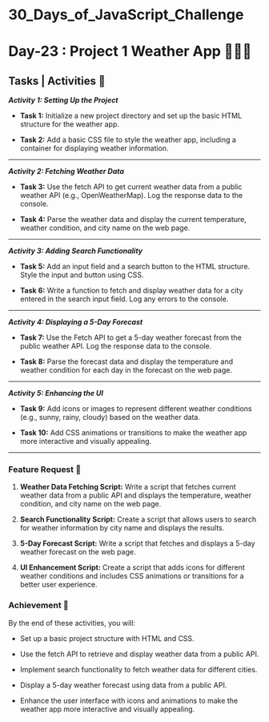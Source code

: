 # 30_Days_of_JavaScript_Challenge
# Day-23 : Project 1 Weather App 🍵👨‍💻

## Tasks | Activities 🎯

_**Activity 1: Setting Up the Project**_

- **Task 1:** Initialize a new project directory and set up the basic HTML structure for the weather app.

- **Task 2:** Add a basic CSS file to style the weather app, including a container for displaying weather information.

<hr/>

_**Activity 2: Fetching Weather Data**_

- **Task 3:** Use the fetch API to get current weather data from a public weather API (e.g., OpenWeatherMap). Log the response data to the console.

- **Task 4:** Parse the weather data and display the current temperature, weather condition, and city name on the web page.

<hr/>

_**Activity 3: Adding Search Functionality**_

- **Task 5:** Add an input field and a search button to the HTML structure. Style the input and button using CSS.

- **Task 6:** Write a function to fetch and display weather data for a city entered in the search input field. Log any errors to the console.

<hr/>

_**Activity 4: Displaying a 5-Day Forecast**_

- **Task 7:** Use the Fetch API to get a 5-day weather forecast from the public weather API. Log the response data to the console.

- **Task 8:** Parse the forecast data and display the temperature and weather condition for each day in the forecast on the web page.

<hr/>

_**Activity 5: Enhancing the UI**_

- **Task 9:** Add icons or images to represent different weather conditions (e.g., sunny, rainy, cloudy) based on the weather data.

- **Task 10:** Add CSS animations or transitions to make the weather app more interactive and visually appealing.

<hr/>

### Feature Request 🎯

1. **Weather Data Fetching Script:** Write a script that fetches current weather data from a public API and displays the temperature, weather condition, and city name on the web page.

2. **Search Functionality Script:** Create a script that allows users to search for weather information by city name and displays the results.

3. **5-Day Forecast Script:** Write a script that fetches and displays a 5-day weather forecast on the web page.

4. **Ul Enhancement Script:** Create a script that adds icons for different weather conditions and includes CSS animations or transitions for a better user experience.

### Achievement 🥇

By the end of these activities, you will:

- Set up a basic project structure with HTML and CSS.

- Use the fetch API to retrieve and display weather data from a public API.

- Implement search functionality to fetch weather data for different cities.

- Display a 5-day weather forecast using data from a public API.

- Enhance the user interface with icons and animations to make the weather app more interactive and visually appealing.